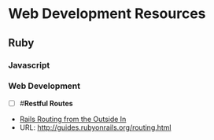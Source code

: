 Web Development Resources
=========================

## Ruby

### Javascript

### Web Development
- [ ] #**Restful Routes**
- [Rails Routing from the Outside In](http://guides.rubyonrails.org/routing.html)  
- URL: http://guides.rubyonrails.org/routing.html
